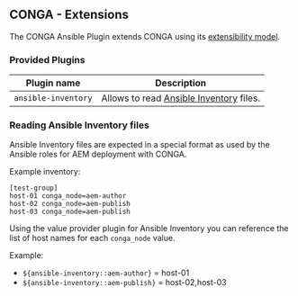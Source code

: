 ## CONGA - Extensions

The CONGA Ansible Plugin extends CONGA using its [extensibility model][conga-extensibility].


### Provided Plugins

| Plugin name         | Description
|---------------------|-------------
| `ansible-inventory` | Allows to read [Ansible Inventory][ansible-inventory] files.


### Reading Ansible Inventory files

Ansible Inventory files are expected in a special format as used by the Ansible roles for AEM deployment with CONGA.

Example inventory:

```
[test-group]
host-01 conga_node=aem-author
host-02 conga_node=aem-publish
host-03 conga_node=aem-publish
```

Using the value provider plugin for Ansible Inventory you can reference the list of host names for each `conga_node` value.

Example:

* `${ansible-inventory::aem-author}` = host-01
* `${ansible-inventory::aem-publish}` = host-02,host-03


[conga-extensibility]: http://devops.wcm.io/conga/extensibility.html
[ansible-inventory]: http://docs.ansible.com/ansible/latest/intro_inventory.html
